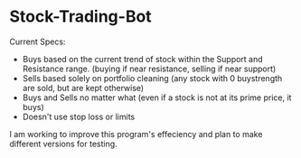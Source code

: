 # Stock-Trading-Bot
Current Specs:
- Buys based on the current trend of stock within the Support and Resistance range. (buying if near resistance, selling if near support)
- Sells based solely on portfolio cleaning (any stock with 0 buystrength are sold, but are kept otherwise)
- Buys and Sells no matter what (even if a stock is not at its prime price, it buys)
- Doesn't use stop loss or limits

I am working to improve this program's effeciency and plan to make different versions for testing. 
